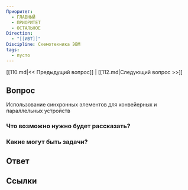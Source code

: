```yaml
---
Приоритет:
  - ГЛАВНЫЙ
  - ПРИОРИТЕТ
  - ОСТАЛЬНОЕ
Direction:
  - "[[ИВТ]]" 
Discipline: Схемотехника ЭВМ 
tags:
  - пусто
---
```

[[110.md|<< Предыдущий вопрос]] | [[112.md|Следующий вопрос >>]]
## Вопрос

Использование синхронных элементов для конвейерных и параллельных устройств

### Что возможно нужно будет рассказать?

### Какие могут быть задачи?

## Ответ

## Ссылки

